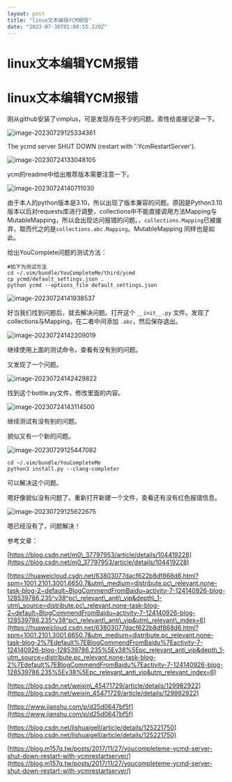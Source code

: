 ```yaml
---
layout: post
title: "linux文本编辑YCM报错"
date: "2023-07-30T01:08:55.120Z"
---
```

linux文本编辑YCM报错
==============

linux文本编辑YCM报错
==============

刚从github安装了vimplus，可是发现存在不少的问题。索性给直接记录一下。

![image-20230729125334361](https://chennianxiu123.oss-cn-shanghai.aliyuncs.com/Typora_PigcList/202307291253552.png)

The ycmd server SHUT DOWN (restart with ':YcmRestartServer').

![image-20230724133048105](https://chennianxiu123.oss-cn-shanghai.aliyuncs.com/Typora_PigcList/202307291256663.png)

ycm的readme中给出推荐版本需要注意一下。

![image-20230724140711030](https://chennianxiu123.oss-cn-shanghai.aliyuncs.com/Typora_PigcList/202307291256463.png)

由于本人的python版本是3.10，所以出现了版本兼容的问题。原因是Python3.10版本以后对requests库进行调整，collections中不能直接调用方法Mapping与MutableMapping，所以会出现访问报错的问题。，`collections.Mapping`已被废弃，取而代之的是`collections.abc.Mapping`。MutableMapping 同样也是如此。

给出YouComplete问题的测试方法：

    #如下为测试方法
    cd ~/.vim/bundle/YouCompleteMe/third/ycmd
    cp ycmd/default_settings.json .
    python ycmd --options_file default_settings.json
    

![image-20230724141938537](https://chennianxiu123.oss-cn-shanghai.aliyuncs.com/Typora_PigcList/202307291256174.png)

好当我们找到问题后，就去解决问题。打开这个 `__init__.py` 文件。发现了collections与Mapping，在二者中间添加 `.abc`，然后保存退出。

![image-20230724142209019](https://chennianxiu123.oss-cn-shanghai.aliyuncs.com/Typora_PigcList/202307291256768.png)

继续使用上面的测试命令，查看有没有别的问题。

又发现了一个问题。

![image-20230724142429822](https://chennianxiu123.oss-cn-shanghai.aliyuncs.com/Typora_PigcList/202307291256574.png)

找到这个bottle.py文件，修改里面的内容。

![image-20230724143114500](https://chennianxiu123.oss-cn-shanghai.aliyuncs.com/Typora_PigcList/202307291256628.png)

继续测试有没有别的问题。

貌似又有一个新的问题。

![image-20230729125447082](https://chennianxiu123.oss-cn-shanghai.aliyuncs.com/Typora_PigcList/202307291254355.png)

    cd ~/.vim/bundle/YouCompleteMe  
    python3 install.py --clang-completer
    

可以解决这个问题。

嗯好像貌似没有问题了。重新打开新建一个文件，查看还有没有红色报错信息。

![image-20230729125622675](https://chennianxiu123.oss-cn-shanghai.aliyuncs.com/Typora_PigcList/202307291256847.png)

嗯已经没有了，问题解决！

参考文章：

[https://blog.csdn.net/m0\_37797953/article/details/104419228](https://blog.csdn.net/m0_37797953/article/details/104419228)

[https://huaweicloud.csdn.net/63803077dacf622b8df868d6.html?spm=1001.2101.3001.6650.7&utm\_medium=distribute.pc\_relevant.none-task-blog-2~default~BlogCommendFromBaidu~activity-7-124140926-blog-128539786.235^v38^pc\_relevant\_anti\_vip&depth\_1-utm\_source=distribute.pc\_relevant.none-task-blog-2~default~BlogCommendFromBaidu~activity-7-124140926-blog-128539786.235^v38^pc\_relevant\_anti\_vip&utm\_relevant\_index=6](https://huaweicloud.csdn.net/63803077dacf622b8df868d6.html?spm=1001.2101.3001.6650.7&utm_medium=distribute.pc_relevant.none-task-blog-2%7Edefault%7EBlogCommendFromBaidu%7Eactivity-7-124140926-blog-128539786.235%5Ev38%5Epc_relevant_anti_vip&depth_1-utm_source=distribute.pc_relevant.none-task-blog-2%7Edefault%7EBlogCommendFromBaidu%7Eactivity-7-124140926-blog-128539786.235%5Ev38%5Epc_relevant_anti_vip&utm_relevant_index=6)

[https://blog.csdn.net/weixin\_45471729/article/details/129982922](https://blog.csdn.net/weixin_45471729/article/details/129982922)

[https://www.jianshu.com/p/d25d0647bf5f](https://www.jianshu.com/p/d25d0647bf5f)

[https://blog.csdn.net/lishuaigell/article/details/125221750](https://blog.csdn.net/lishuaigell/article/details/125221750)

[https://blog.m157q.tw/posts/2017/11/27/youcompleteme-ycmd-server-shut-down-restart-with-ycmrestartserver/](https://blog.m157q.tw/posts/2017/11/27/youcompleteme-ycmd-server-shut-down-restart-with-ycmrestartserver/)